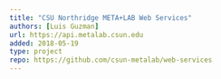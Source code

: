 ```yaml
---
title: "CSU Northridge META+LAB Web Services"
authors: [Luis Guzman]
url: https://api.metalab.csun.edu
added: 2018-05-19
type: project
repo: https://github.com/csun-metalab/web-services
---
```

